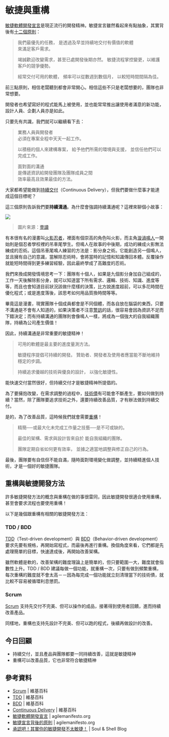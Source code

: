 # 敏捷與重構

[敏捷軟體開發宣言][]是現正流行的開發精神。敏捷宣言雖然看起來有點抽象，其實背後有[十二個原則][敏捷宣言背後的原則]：

> 我們最優先的任務，
> 是透過及早並持續地交付有價值的軟體  
> 來滿足客戶需求。
>
> 竭誠歡迎改變需求，甚至已處開發後期亦然。
> 敏捷流程掌控變更，以維護客戶的競爭優勢。
>
> 經常交付可用的軟體，
> 頻率可以從數週到數個月，
> 以較短時間間隔為佳。

前三點原則，相信老闆聽到都會非常開心。相信這些不只是老闆想要的，團隊也非常想要。

開發者也希望寫好的程式能馬上被使用，並也能常常推出讓使用者滿意的新功能，設計人員、企劃人員亦是如此。

只要先有共識，我們就可以繼續看下去：

> 業務人員與開發者  
> 必須在專案全程中天天一起工作。
>
> 以積極的個人來建構專案，
> 給予他們所需的環境與支援，
> 並信任他們可以完成工作。
>
> 面對面的溝通  
> 是傳遞資訊給開發團隊及團隊成員之間  
> 效率最高且效果最佳的方法。

大家都希望能做到[持續交付][Continuous Delivery]（Continuous Delivery），但我們要做什麼事才能達成這個目標呢？

這三個原則告訴我們要**持續溝通**。為什麼會強調持續溝通呢？這裡來聊個小故事：

![](https://i2.read01.com/SIG=31m4acq/3044594166374f546173.jpg)

> 圖片來源：[壹讀](https://read01.com/d2GMLe.html#.Wi1JbLRdLOQ)

有本很有名的漫畫叫[火影忍者][]，裡面有個崇高的角色叫火影，而主角[漩渦鳴人][]一開始則是個忍者學校裡的吊車尾學生。但鳴人在故事的中後期，成功的練成火影無法練成的忍術。這個吊車尾鳴人練習的方法是：影分身之術。它能創造另一個鳴人，並且擁有自己的意識，當解除忍術時，會將當時的記憶和知識傳回本體。反覆操作就能短時間得到更多練習經驗，因此最終學成了高難度的忍術。

我們來換成開發情境思考一下：團隊有十個人，如果是九個影分身加自己組成的，工作一天後解除影分身，就可以知道當下所有需求、邏輯、技術、知識、進度等等，而且也會知道目前狀況該做什麼樣的決策，比方說進度超前，可以多花時間在優化程式；或是進度落後，該思考如何用品質換時間等等。

畢竟這是漫畫，現實團隊十個成員都會是不同個體，而各自放在腦袋的東西，只要不溝通是不會有人知道的，如果決策者不注意[警訊][Day 3]的話，很容易會因為資訊不足而下錯決定；而有持續溝通的團隊則會像鳴人一樣，將成為一個強大的自我組織團隊，持續為公司產生價值！

因此，持續溝通是非常重要的敏捷精神！

> 可用的軟體是最主要的進度量測方法。
>
> 敏捷程序提倡可持續的開發。
> 贊助者、開發者及使用者應當能不斷地維持穩定的步調。
>
> 持續追求優越的技術與優良的設計，
> 以強化敏捷性。

能快速交付當然很好，但持續交付才是敏捷精神所提倡的。

為了要擁抱改變，在需求調整的過程中，[技術債][Day 2]有可能會不斷產生，要如何做到持續？當然，除了團隊要追求技術之外，還要持續改善品質，才有辦法做到持續交付。

是的，為了改善品質，這時候我們就會需要[重構][Day 1]！

> 精簡──或最大化未完成工作量之技藝──是不可或缺的。
>
> 最佳的架構、需求與設計皆來自於
> 能自我組織的團隊。
>
> 團隊定期自省如何更有效率，
> 並據之適當地調整與修正自己的行為。

最後，團隊要有自信但不能自滿，隨時面對環境變化做調整，並持續精進個人技術，才是一個好的敏捷團隊。

## 重構與敏捷開發方法

許多敏捷開發方法的概念與重構在做的事很雷同，因此敏捷開發很適合使用重構，甚至會要求流程也要使用重構！

以下是幾個跟重構有相關的敏捷開發方法：

### TDD / BDD

[TDD][]（Test-driven development）與 [BDD][]（Behavior-driven development）要求先要有規格，再開始寫程式，而最後再進行重構。換個角度來看，它們都是先處理簡單的目標，快速達成後，再開始改善架構。

雖然軟體是軟的，改善架構的難度理論上是簡單的，但只要範圍一大，難度就會指數性上升。TDD / BDD 建議每做一個功能，就重構一次，只要有做到頻繁重構，每次重構的難度就不會太高－－因為每完成一個功能就立刻清理當下的技術債，就比較不容易被循環利息懲罰。

### Scrum

[Scrum][] 支持先交付不完美、但可以操作的成品，接著得到使用者回饋，進而持續改善產品。

同樣地，重構也支持先設計不完美、但可以跑的程式，後續再做設計的改善。

## 今日回顧

* 持續交付，並且產品與團隊都要一同持續改善，這就是敏捷精神
* 重構可以改善品質，它也非常符合敏捷精神

## 參考資料

* [Scrum][] | 維基百科
* [TDD][] | 維基百科
* [BDD][] | 維基百科
* [Continuous Delivery][] | 維基百科
* [敏捷軟體開發宣言][] | agilemanifesto.org
* [敏捷宣言背後的原則][] | agilemanifesto.org
* [承認吧！其實你的敏捷開發不太敏捷！][] | Soul & Shell Blog

[Scrum]: https://en.wikipedia.org/wiki/Scrum_(software_development)
[TDD]: https://en.wikipedia.org/wiki/Test-driven_development
[BDD]: https://en.wikipedia.org/wiki/Behavior-driven_development
[Continuous Delivery]: https://en.wikipedia.org/wiki/Continuous_delivery
[敏捷開發與Scrum]: https://www.slideshare.net/ssuser35b57e/scrum-63471608
[敏捷軟體開發宣言]: http://agilemanifesto.org/iso/zhcht/manifesto.html
[敏捷宣言背後的原則]: http://agilemanifesto.org/iso/zhcht/principles.html
[承認吧！其實你的敏捷開發不太敏捷！]: https://blog.toright.com/posts/4686
[火影忍者]: https://zh.wikipedia./wiki/%E7%81%AB%E5%BD%B1%E5%BF%8D%E8%80%85
[漩渦鳴人]: https://zh.wikipedia.org/wiki/%E6%BC%A9%E6%B8%A6%E9%B3%B4%E4%BA%BA

[Day 1]: day01.md
[Day 2]: day02.md
[Day 3]: day03.md
